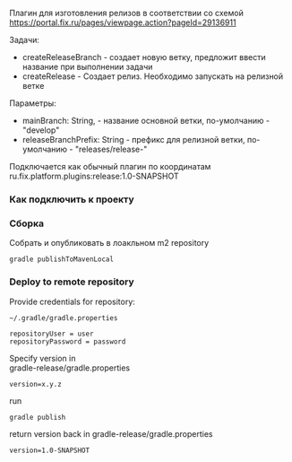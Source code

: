 Плагин для изготовления релизов в соответствии со схемой https://portal.fix.ru/pages/viewpage.action?pageId=29136911

Задачи:  
 * createReleaseBranch - создает новую ветку, предложит ввести название при выполнении задачи  
 * createRelease - Создает релиз. Необходимо запускать на релизной ветке
    
Параметры:
 * mainBranch: String, - название основной ветки, по-умолчанию - "develop"
 * releaseBranchPrefix: String - префикс для релизной ветки, по-умолчанию - "releases/release-"


Подключается как обычный плагин по координатам ru.fix.platform.plugins:release:1.0-SNAPSHOT

### Как подключить к проекту


    
### Сборка    
Собрать и опубликовать в лоакльном m2 repository
```
gradle publishToMavenLocal
```

### Deploy to remote repository
Provide credentials for repository:  
```
~/.gradle/gradle.properties

repositoryUser = user
repositoryPassword = password
```
Specify version in  
gradle-release/gradle.properties
```
version=x.y.z
```
run
```
gradle publish

```
return version back in 
gradle-release/gradle.properties
```
version=1.0-SNAPSHOT
```